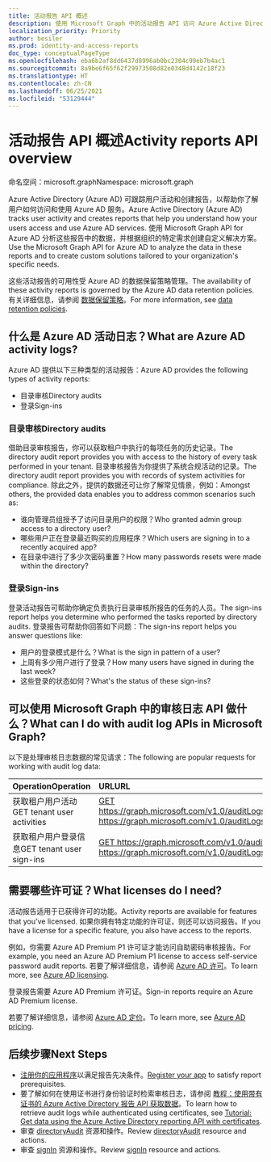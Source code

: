 ```yaml
---
title: 活动报告 API 概述
description: 使用 Microsoft Graph 中的活动报告 API 访问 Azure Active Directory 创建的报告，跟踪租户中的用户活动。
localization_priority: Priority
author: besiler
ms.prod: identity-and-access-reports
doc_type: conceptualPageType
ms.openlocfilehash: eba6b2af8dd6437d8996ab0bc2304c99eb7b4ac1
ms.sourcegitcommit: 8a9be6f65f62f29973508d82e0348d4142c18f23
ms.translationtype: HT
ms.contentlocale: zh-CN
ms.lasthandoff: 06/25/2021
ms.locfileid: "53129444"
---
```

# <a name="activity-reports-api-overview"></a><span data-ttu-id="9ac21-103">活动报告 API 概述</span><span class="sxs-lookup"><span data-stu-id="9ac21-103">Activity reports API overview</span></span>

<span data-ttu-id="9ac21-104">命名空间：microsoft.graph</span><span class="sxs-lookup"><span data-stu-id="9ac21-104">Namespace: microsoft.graph</span></span>

<span data-ttu-id="9ac21-105">Azure Active Directory (Azure AD) 可跟踪用户活动和创建报告，以帮助你了解用户如何访问和使用 Azure AD 服务。</span><span class="sxs-lookup"><span data-stu-id="9ac21-105">Azure Active Directory (Azure AD) tracks user activity and creates reports that help you understand how your users access and use Azure AD services.</span></span> <span data-ttu-id="9ac21-106">使用 Microsoft Graph API for Azure AD 分析这些报告中的数据，并根据组织的特定需求创建自定义解决方案。</span><span class="sxs-lookup"><span data-stu-id="9ac21-106">Use the Microsoft Graph API for Azure AD to analyze the data in these reports and to create custom solutions tailored to your organization's specific needs.</span></span>

<span data-ttu-id="9ac21-107">这些活动报告的可用性受 Azure AD 的数据保留策略管理。</span><span class="sxs-lookup"><span data-stu-id="9ac21-107">The availability of these activity reports is governed by the Azure AD data retention policies.</span></span> <span data-ttu-id="9ac21-108">有关详细信息，请参阅 [数据保留策略](/azure/active-directory/reports-monitoring/reference-reports-data-retention#how-long-does-azure-ad-store-the-data)。</span><span class="sxs-lookup"><span data-stu-id="9ac21-108">For more information, see [data retention policies](/azure/active-directory/reports-monitoring/reference-reports-data-retention#how-long-does-azure-ad-store-the-data).</span></span>

## <a name="what-are-azure-ad-activity-logs"></a><span data-ttu-id="9ac21-109">什么是 Azure AD 活动日志？</span><span class="sxs-lookup"><span data-stu-id="9ac21-109">What are Azure AD activity logs?</span></span>

<span data-ttu-id="9ac21-110">Azure AD 提供以下三种类型的活动报告：</span><span class="sxs-lookup"><span data-stu-id="9ac21-110">Azure AD provides the following types of activity reports:</span></span>

- <span data-ttu-id="9ac21-111">目录审核</span><span class="sxs-lookup"><span data-stu-id="9ac21-111">Directory audits</span></span>
- <span data-ttu-id="9ac21-112">登录</span><span class="sxs-lookup"><span data-stu-id="9ac21-112">Sign-ins</span></span>

### <a name="directory-audits"></a><span data-ttu-id="9ac21-113">目录审核</span><span class="sxs-lookup"><span data-stu-id="9ac21-113">Directory audits</span></span>

<span data-ttu-id="9ac21-114">借助目录审核报告，你可以获取租户中执行的每项任务的历史记录。</span><span class="sxs-lookup"><span data-stu-id="9ac21-114">The directory audit report provides you with access to the history of every task performed in your tenant.</span></span> <span data-ttu-id="9ac21-115">目录审核报告为你提供了系统合规活动的记录。</span><span class="sxs-lookup"><span data-stu-id="9ac21-115">The directory audit report provides you with records of system activities for compliance.</span></span> <span data-ttu-id="9ac21-116">除此之外，提供的数据还可让你了解常见情景，例如：</span><span class="sxs-lookup"><span data-stu-id="9ac21-116">Amongst others, the provided data enables you to address common scenarios such as:</span></span>

- <span data-ttu-id="9ac21-117">谁向管理员组授予了访问目录用户的权限？</span><span class="sxs-lookup"><span data-stu-id="9ac21-117">Who granted admin group access to a directory user?</span></span>
- <span data-ttu-id="9ac21-118">哪些用户正在登录最近购买的应用程序？</span><span class="sxs-lookup"><span data-stu-id="9ac21-118">Which users are signing in to a recently acquired app?</span></span>
- <span data-ttu-id="9ac21-119">在目录中进行了多少次密码重置？</span><span class="sxs-lookup"><span data-stu-id="9ac21-119">How many passwords resets were made within the directory?</span></span>

### <a name="sign-ins"></a><span data-ttu-id="9ac21-120">登录</span><span class="sxs-lookup"><span data-stu-id="9ac21-120">Sign-ins</span></span>

<span data-ttu-id="9ac21-121">登录活动报告可帮助你确定负责执行目录审核所报告的任务的人员。</span><span class="sxs-lookup"><span data-stu-id="9ac21-121">The sign-ins report helps you determine who performed the tasks reported by directory audits.</span></span> <span data-ttu-id="9ac21-122">登录报告可帮助你回答如下问题：</span><span class="sxs-lookup"><span data-stu-id="9ac21-122">The sign-ins report helps you answer questions like:</span></span>

- <span data-ttu-id="9ac21-123">用户的登录模式是什么？</span><span class="sxs-lookup"><span data-stu-id="9ac21-123">What is the sign in pattern of a user?</span></span>
- <span data-ttu-id="9ac21-124">上周有多少用户进行了登录？</span><span class="sxs-lookup"><span data-stu-id="9ac21-124">How many users have signed in during the last week?</span></span>
- <span data-ttu-id="9ac21-125">这些登录的状态如何？</span><span class="sxs-lookup"><span data-stu-id="9ac21-125">What's the status of these sign-ins?</span></span>

## <a name="what-can-i-do-with-audit-log-apis-in-microsoft-graph"></a><span data-ttu-id="9ac21-126">可以使用 Microsoft Graph 中的审核日志 API 做什么？</span><span class="sxs-lookup"><span data-stu-id="9ac21-126">What can I do with audit log APIs in Microsoft Graph?</span></span>

<span data-ttu-id="9ac21-127">以下是处理审核日志数据的常见请求：</span><span class="sxs-lookup"><span data-stu-id="9ac21-127">The following are popular requests for working with audit log data:</span></span>

<span data-ttu-id="9ac21-128">Operation</span><span class="sxs-lookup"><span data-stu-id="9ac21-128">Operation</span></span> | <span data-ttu-id="9ac21-129">URL</span><span class="sxs-lookup"><span data-stu-id="9ac21-129">URL</span></span>
:----------|:----
<span data-ttu-id="9ac21-130">获取租户用户活动</span><span class="sxs-lookup"><span data-stu-id="9ac21-130">GET tenant user activities</span></span> | [<span data-ttu-id="9ac21-131">GET https://graph.microsoft.com/v1.0/auditLogs/directoryAudits</span><span class="sxs-lookup"><span data-stu-id="9ac21-131">GET https://graph.microsoft.com/v1.0/auditLogs/directoryAudits</span></span>](https://developer.microsoft.com/graph/graph-explorer?request=auditLogs/directoryAudits&version=v1.0)
<span data-ttu-id="9ac21-132">获取租户用户登录信息</span><span class="sxs-lookup"><span data-stu-id="9ac21-132">GET tenant user sign-ins</span></span> | [<span data-ttu-id="9ac21-133">GET https://graph.microsoft.com/v1.0/auditLogs/signIns</span><span class="sxs-lookup"><span data-stu-id="9ac21-133">GET https://graph.microsoft.com/v1.0/auditLogs/signIns</span></span>](https://developer.microsoft.com/graph/graph-explorer?request=auditLogs/signIns&version=v1.0)

## <a name="what-licenses-do-i-need"></a><span data-ttu-id="9ac21-134">需要哪些许可证？</span><span class="sxs-lookup"><span data-stu-id="9ac21-134">What licenses do I need?</span></span>

<span data-ttu-id="9ac21-135">活动报告适用于已获得许可的功能。</span><span class="sxs-lookup"><span data-stu-id="9ac21-135">Activity reports are available for features that you've licensed.</span></span> <span data-ttu-id="9ac21-136">如果你拥有特定功能的许可证，则还可以访问报告。</span><span class="sxs-lookup"><span data-stu-id="9ac21-136">If you have a license for a specific feature, you also have access to the reports.</span></span>

<span data-ttu-id="9ac21-137">例如，你需要 Azure AD Premium P1 许可证才能访问自助密码审核报告。</span><span class="sxs-lookup"><span data-stu-id="9ac21-137">For example, you need an Azure AD Premium P1 license to access self-service password audit reports.</span></span>  <span data-ttu-id="9ac21-138">若要了解详细信息，请参阅 [Azure AD 许可](https://azure.microsoft.com/pricing/details/active-directory/)。</span><span class="sxs-lookup"><span data-stu-id="9ac21-138">To learn more, see [Azure AD licensing](https://azure.microsoft.com/pricing/details/active-directory/).</span></span>

<span data-ttu-id="9ac21-139">登录报告需要 Azure AD Premium 许可证。</span><span class="sxs-lookup"><span data-stu-id="9ac21-139">Sign-in reports require an Azure AD Premium license.</span></span>

<span data-ttu-id="9ac21-140">若要了解详细信息，请参阅 [Azure AD 定价](https://azure.microsoft.com/pricing/details/active-directory/)。</span><span class="sxs-lookup"><span data-stu-id="9ac21-140">To learn more, see [Azure AD pricing](https://azure.microsoft.com/pricing/details/active-directory/).</span></span>

## <a name="next-steps"></a><span data-ttu-id="9ac21-141">后续步骤</span><span class="sxs-lookup"><span data-stu-id="9ac21-141">Next Steps</span></span>

- <span data-ttu-id="9ac21-142">[注册你的应用程序](/azure/active-directory/active-directory-reporting-api-prerequisites-azure-portal)以满足报告先决条件。</span><span class="sxs-lookup"><span data-stu-id="9ac21-142">[Register your app](/azure/active-directory/active-directory-reporting-api-prerequisites-azure-portal) to satisfy report prerequisites.</span></span> 
- <span data-ttu-id="9ac21-143">要了解如何在使用证书进行身份验证时检索审核日志，请参阅 [教程：使用带有证书的 Azure Active Directory 报告 API 获取数据](/azure/active-directory/reports-monitoring/tutorial-access-api-with-certificates)。</span><span class="sxs-lookup"><span data-stu-id="9ac21-143">To learn how to retrieve audit logs while authenticated using certificates, see [Tutorial: Get data using the Azure Active Directory reporting API with certificates](/azure/active-directory/reports-monitoring/tutorial-access-api-with-certificates).</span></span>   
- <span data-ttu-id="9ac21-144">审查 [directoryAudit](directoryaudit.md) 资源和操作。</span><span class="sxs-lookup"><span data-stu-id="9ac21-144">Review [directoryAudit](directoryaudit.md) resource and actions.</span></span>
- <span data-ttu-id="9ac21-145">审查 [signIn](signin.md) 资源和操作。</span><span class="sxs-lookup"><span data-stu-id="9ac21-145">Review [signIn](signin.md) resource and actions.</span></span> 
<!--
{
  "type": "#page.annotation",
  "suppressions": [
  ]
}
-->
